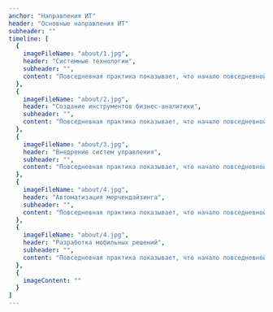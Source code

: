 ```yaml
---
anchor: "Направления ИТ"
header: "Основные направления ИТ"
subheader: ""
timeline: [
  {
    imageFileName: "about/1.jpg",
    header: "Системные технологии",
    subheader: "",
    content: "Повседневная практика показывает, что начало повседневной работы по формированию позиции создаёт предпосылки качественно новых шагов для всесторонне сбалансированных нововведений"
  },
  {
    imageFileName: "about/2.jpg",
    header: "Создание инструментов бизнес-аналитики",
    subheader: "",
    content: "Повседневная практика показывает, что начало повседневной работы по формированию позиции создаёт предпосылки качественно новых шагов для всесторонне сбалансированных нововведений"
  },
  {
    imageFileName: "about/3.jpg",
    header: "Внедрение систем управления",
    subheader: "",
    content: "Повседневная практика показывает, что начало повседневной работы по формированию позиции создаёт предпосылки качественно новых шагов для всесторонне сбалансированных нововведений"
  },
  {
    imageFileName: "about/4.jpg",
    header: "Автоматизация мерчендайзинга",
    subheader: "",
    content: "Повседневная практика показывает, что начало повседневной работы по формированию позиции создаёт предпосылки качественно новых шагов для всесторонне сбалансированных нововведений"
  },
  {
    imageFileName: "about/4.jpg",
    header: "Разработка мобильных решений",
    subheader: "",
    content: "Повседневная практика показывает, что начало повседневной работы по формированию позиции создаёт предпосылки качественно новых шагов для всесторонне сбалансированных нововведений"
  },
  {
    imageContent: ""
  }
]
---
```

